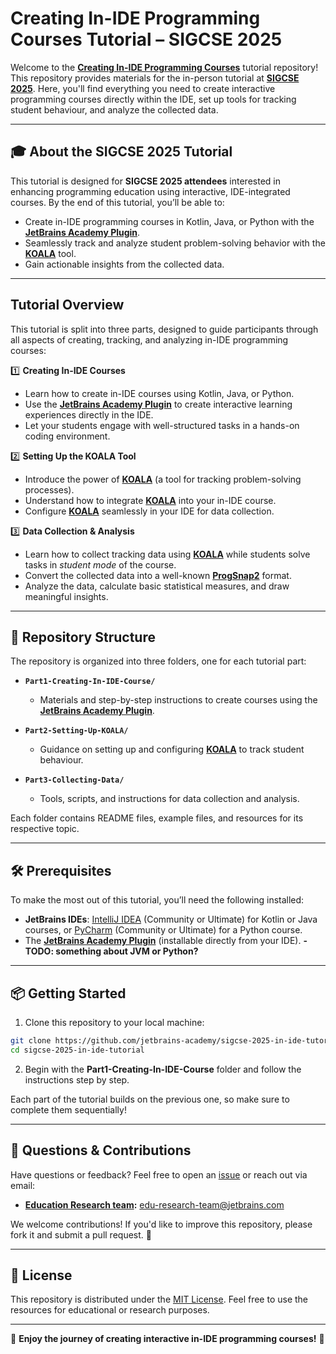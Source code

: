 # Creating In-IDE Programming Courses Tutorial – SIGCSE 2025

Welcome to the [**Creating In-IDE Programming Courses**](https://sigcse2025.sigcse.org/details/sigcse-ts-2025-tutorials/11/Tutorial-104-Creating-in-IDE-Programming-Courses) tutorial repository! 
This repository provides materials for the in-person tutorial at [**SIGCSE 2025**](https://sigcse2025.sigcse.org/). 
Here, you'll find everything you need to create interactive programming courses directly within the IDE, set up tools for tracking student behaviour, and analyze the collected data.

---

## 🎓 About the SIGCSE 2025 Tutorial

This tutorial is designed for **SIGCSE 2025 attendees** interested in enhancing programming education using interactive, IDE-integrated courses. By the end of this tutorial, you’ll be able to:

- Create in-IDE programming courses in Kotlin, Java, or Python with the [**JetBrains Academy Plugin**](https://plugins.jetbrains.com/plugin/10081-jetbrains-academy).
- Seamlessly track and analyze student problem-solving behavior with the [**KOALA**](https://github.com/JetBrains-Research/tasktracker-3) tool.
- Gain actionable insights from the collected data.

---

## Tutorial Overview

This tutorial is split into three parts, designed to guide participants through all aspects of creating, tracking, and analyzing in-IDE programming courses:


1️⃣ **Creating In-IDE Courses**
- Learn how to create in-IDE courses using Kotlin, Java, or Python.
- Use the [**JetBrains Academy Plugin**](https://plugins.jetbrains.com/plugin/10081-jetbrains-academy) to create interactive learning experiences directly in the IDE.
- Let your students engage with well-structured tasks in a hands-on coding environment.


2️⃣ **Setting Up the KOALA Tool**
- Introduce the power of [**KOALA**](https://github.com/JetBrains-Research/tasktracker-3) (a tool for tracking problem-solving processes).
- Understand how to integrate [**KOALA**](https://github.com/JetBrains-Research/tasktracker-3) into your in-IDE course.
- Configure [**KOALA**](https://github.com/JetBrains-Research/tasktracker-3) seamlessly in your IDE for data collection.


3️⃣ **Data Collection & Analysis**
- Learn how to collect tracking data using [**KOALA**](https://github.com/JetBrains-Research/tasktracker-3) while students solve tasks in _student mode_ of the course.
- Convert the collected data into a well-known [**ProgSnap2**](https://dl.acm.org/doi/10.1145/3341525.3387373) format.
- Analyze the data, calculate basic statistical measures, and draw meaningful insights.

---

## 📂 Repository Structure

The repository is organized into three folders, one for each tutorial part:

- **`Part1-Creating-In-IDE-Course/`**
    - Materials and step-by-step instructions to create courses using the [**JetBrains Academy Plugin**](https://plugins.jetbrains.com/plugin/10081-jetbrains-academy).

- **`Part2-Setting-Up-KOALA/`**
    - Guidance on setting up and configuring [**KOALA**](https://github.com/JetBrains-Research/tasktracker-3) to track student behaviour.

- **`Part3-Collecting-Data/`**
    - Tools, scripts, and instructions for data collection and analysis.

Each folder contains README files, example files, and resources for its respective topic.

---

## 🛠 Prerequisites

To make the most out of this tutorial, you’ll need the following installed:

- **JetBrains IDEs**: [IntelliJ IDEA](https://www.jetbrains.com/idea/) (Community or Ultimate) for Kotlin or Java courses, or [PyCharm](https://www.jetbrains.com/pycharm/) (Community or Ultimate) for a Python course.
- The [**JetBrains Academy Plugin**](https://plugins.jetbrains.com/plugin/10081-jetbrains-academy) (installable directly from your IDE).
**- TODO: something about JVM or Python?**

---

## 📦 Getting Started

1. Clone this repository to your local machine:

```bash
git clone https://github.com/jetbrains-academy/sigcse-2025-in-ide-tutorial.git
cd sigcse-2025-in-ide-tutorial
```

2. Begin with the **Part1-Creating-In-IDE-Course** folder and follow the instructions step by step.

Each part of the tutorial builds on the previous one, so make sure to complete them sequentially!

---

## 📧 Questions & Contributions

Have questions or feedback? Feel free to open an [issue](https://github.com/jetbrains-academy/sigcse-2025-in-ide-tutorial/issues) or reach out via email:
- **[Education Research team](https://lp.jetbrains.com/research/education/):** [edu-research-team@jetbrains.com](mailto:edu-research-team@jetbrains.com)

We welcome contributions! If you'd like to improve this repository, please fork it and submit a pull request. 🙌

---

## 📝 License

This repository is distributed under the [MIT License](LICENSE.md). Feel free to use the resources for educational or research purposes.

---

🎉 **Enjoy the journey of creating interactive in-IDE programming courses!** 🚀
